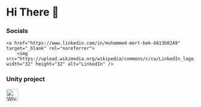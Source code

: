 Hi There 👋
==============================================================================================================================



### Socials                                     

<p align="left">
   
    <a href="https://www.linkedin.com/in/muhammed-mert-bek-6613b8249" target="_blank" rel="noreferrer">
        <img src="https://upload.wikimedia.org/wikipedia/commons/c/ca/LinkedIn_logo_initials.png" width="32" height="32" alt="LinkedIn" />
        



### Unity project
  </a>
    <a href="https://mertbek10.itch.io/whisper-horror-game" target="_blank" rel="noreferrer">
        <img src="https://img.itch.zone/aW1nLzE1MzUwNDc0LmpwZw==/original/oo%2FwoZ.jpg" width="32" height="32" alt="Whisper Horror Game" />
    </a> 
</p>

    
